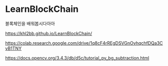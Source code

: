 # LearnBlockChain
블록체인을 배워봅시다아아

https://khl2bb.github.io/LearnBlockChain/




https://colab.research.google.com/drive/1q8cF4rREgDSVGnOvhqchfDQa3CvB1TNY

https://docs.opencv.org/3.4.3/db/d5c/tutorial_py_bg_subtraction.html
